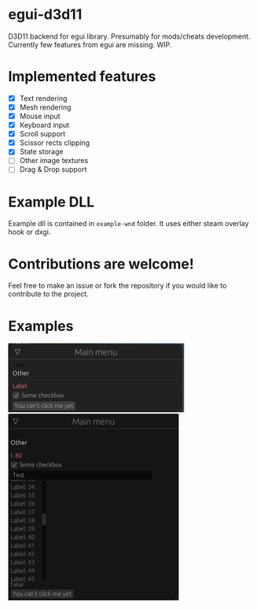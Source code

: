 # egui-d3d11
D3D11 backend for egui library. Presumably for mods/cheats development.
Currently few features from egui are missing. WIP.

# Implemented features
- [x] Text rendering
- [x] Mesh rendering
- [x] Mouse input
- [x] Keyboard input
- [x] Scroll support
- [x] Scissor rects clipping
- [x] State storage
- [ ] Other image textures
- [ ] Drag & Drop support

# Example DLL
Example dll is contained in `example-wnd` folder. It uses either steam overlay hook or dxgi.

# **Contributions are welcome!**
Feel free to make an issue or fork the repository if you would like to contribute to the project.

# Examples
![](pictures/01.png)
![](pictures/02.png)